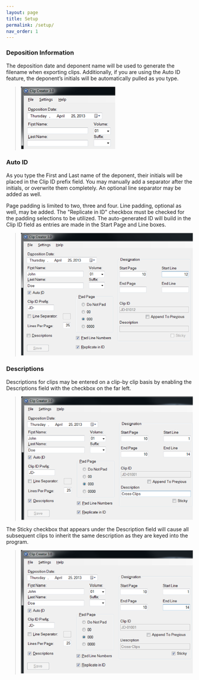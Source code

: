 ```yaml
---
layout: page
title: Setup
permalink: /setup/
nav_order: 1
---
```

### Deposition Information

The deposition date and deponent name will be used to generate the filename when exporting clips. Additionally, if you are using the Auto ID feature, the deponent’s initials  will be automatically pulled as you type.

> ![Deposition Information Screen Grab](/screenshots/setup_01_DepoInfo.png)

### Auto ID

As you type the First and Last name of the deponent, their initials will be placed in the Clip ID prefix field. You may manually add a separator after the initials, or overwrite them completely. An optional line separator may be added as well. 

Page padding is limited to two, three and four. Line padding, optional as well, may be added. The "Replicate in ID" checkbox must be checked for the padding selections to be utilized.  The auto-generated ID will build in the Clip ID field as entries are made in the Start Page and Line boxes.

> ![Auto ID Screen Grab](/screenshots/setup_02_AutoID.png)

### Descriptions

Descriptions for clips may be entered on a clip-by clip basis by enabling the Descriptions field with the checkbox on the far left.

> ![Descriptions Screen Grab](/screenshots/setup_03_Descriptions.png)

The Sticky checkbox that appears under the Description field will cause all subsequent clips to inherit the same description as they are keyed into the program.

> ![Sticky Descriptions Screen Grab](/screenshots/setup_04_Descriptions_Sticky.png)
